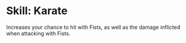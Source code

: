 # Skill: Karate

Increases your chance to hit with Fists, as well as the damage inflicted when attacking with Fists.
